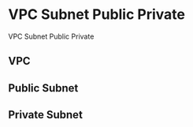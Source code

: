 # VPC Subnet Public Private

VPC Subnet Public Private

## VPC

## Public Subnet

## Private Subnet
